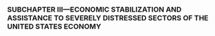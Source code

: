 ### SUBCHAPTER III—ECONOMIC STABILIZATION AND ASSISTANCE TO SEVERELY DISTRESSED SECTORS OF THE UNITED STATES ECONOMY ###